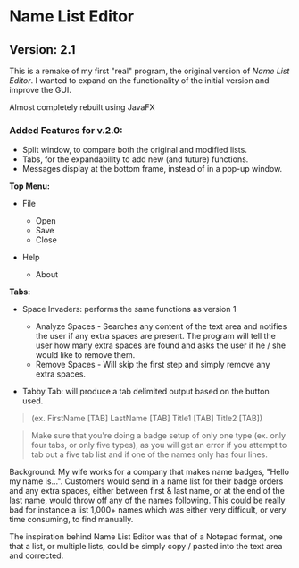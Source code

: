 # Name List Editor
## Version: 2.1
This is a remake of my first "real" program, the original version of *Name List Editor*. I wanted to expand on the functionality of the initial version and improve the GUI. 

Almost completely rebuilt using JavaFX

### Added Features for v.2.0:
- Split window, to compare both the original and modified lists.
- Tabs, for the expandability to add new (and future) functions.
- Messages display at the bottom frame, instead of in a pop-up window.

**Top Menu:**
- File
    - Open
    - Save
    - Close

- Help
    - About

**Tabs:**
- Space Invaders: performs the same functions as version 1
    - Analyze Spaces - Searches any content of the text area and notifies the user if any extra spaces are present. The program will tell the user how many extra spaces are found and asks the user if he / she would like to remove them. 
    - Remove Spaces - Will skip the first step and simply remove any extra spaces.

- Tabby Tab: will produce a tab delimited output based on the button used. 
> (ex. FirstName [TAB] LastName [TAB] Title1 [TAB] Title2 [TAB])

> Make sure that you're doing a badge setup of only one type (ex. only four tabs, or only five types), as you will get an error if you attempt to tab out a five tab list and if one of the names only has four lines. 

Background: My wife works for a company that makes name badges, "Hello my name is...". Customers would send in a name list for their badge orders and any extra spaces, either between first & last name, or at the end of the last name, would throw off any of the names following. This could be really bad for instance a list 1,000+ names which was either very difficult, or very time consuming, to find manually. 

The inspiration behind Name List Editor was that of a Notepad format, one that a list, or multiple lists, could be simply copy / pasted into the text area and corrected. 
